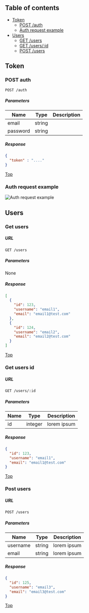 ## Table of contents
* [Token](#token)
  * [POST /auth](#post-auth)
  * [Auth request example](#auth-request-example)
* [Users](#users)
  * [GET /users](#get-users)
  * [GET /users/:id](#get-users-id)
  * [POST /users](#post-users)

## Token
### POST auth
```
POST /auth
```
##### Parameters
| Name     | Type   | Description |
| ----     | ----   | ----------- |
| email    | string |  |
| password | string |  |
##### Response 
```json
{
  "token" : "...."
}
```
[Top](#table-of-contents)
### Auth request example
![Auth request example](https://raw.githubusercontent.com/sarbull/entourage/master/documents/auth.png?token=ABxxsPhso0Cm0wNnjqgnWmZ3xJn3IwLeks5WEwvSwA%3D%3D "Auth request example")

## Users
### Get users
##### URL
```
GET /users
```
##### Parameters
None
##### Response 
```json
[
  {
    "id": 123,
    "username": "email1",
    "email": "email1@test.com"
  },
  {
    "id": 124,
    "username": "email2",
    "email": "email2@test.com"
  }
]
```
[Top](#table-of-contents)
### Get users id
##### URL
```
GET /users/:id
```
##### Parameters
| Name | Type    | Description |
| ---- | ----    | ----------- |
| id   | integer | lorem ipsum |
##### Response 
```json
{
  "id": 123,
  "username": "email1",
  "email": "email1@test.com"
}
```
[Top](#table-of-contents)
### Post users
##### URL
```
POST /users
```
##### Parameters
| Name     | Type    | Description |
| ----     | ----    | ----------- |
| username | string  | lorem ipsum |
| email    | string  | lorem ipsum |
##### Response 
```json
{
  "id": 125,
  "username": "email3",
  "email": "email3@test.com"
}
```
[Top](#table-of-contents)
